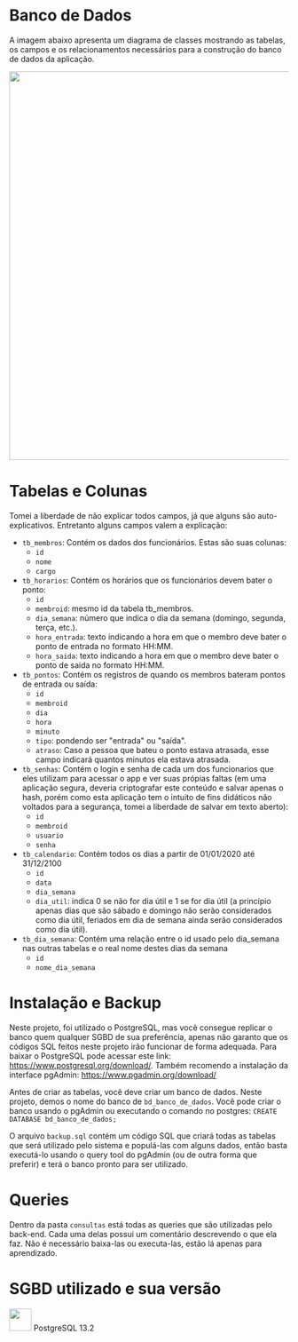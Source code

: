 # Banco de Dados

A imagem abaixo apresenta um diagrama de classes mostrando as tabelas, os campos e os relacionamentos necessários para a construção do banco de dados da aplicação.

<p align="center">
<img src="https://user-images.githubusercontent.com/119074384/215357368-c0db2bcb-6ba1-499e-b11a-3f711e97eb29.jpeg" width="700" />
</p>

# Tabelas e Colunas

Tomei a liberdade de não explicar todos campos, já que alguns são auto-explicativos. Entretanto alguns campos valem a explicação:

- `tb_membros`: Contém os dados dos funcionários. Estas são suas colunas:
  - `id`
  - `nome`
  - `cargo`
- `tb_horarios`: Contém os horários que os funcionários devem bater o ponto:
  - `id`
  - `membroid`: mesmo id da tabela tb_membros.
  - `dia_semana`: número que indica o dia da semana (domingo, segunda, terça, etc.).
  - `hora_entrada`: texto indicando a hora em que o membro deve bater o ponto de entrada no formato HH:MM.
  - `hora_saida`: texto indicando a hora em que o membro deve bater o ponto de saida no formato HH:MM.
- `tb_pontos`: Contém os registros de quando os membros bateram pontos de entrada ou saída:
  - `id`
  - `membroid`
  - `dia`
  - `hora`
  - `minuto`
  - `tipo`: pondendo ser "entrada" ou "saída".
  - `atraso`: Caso a pessoa que bateu o ponto estava atrasada, esse campo indicará quantos minutos ela estava atrasada.
- `tb_senhas`: Contém o login e senha de cada um dos funcionarios que eles utilizam para acessar o app e ver suas própias faltas (em uma aplicação segura, deveria criptografar este conteúdo e salvar apenas o hash, porém como esta aplicação tem o intuito de fins didáticos não voltados para a segurança, tomei a liberdade de salvar em texto aberto):
  - `id`
  - `membroid`
  - `usuario`
  - `senha`
- `tb_calendario`: Contém todos os dias a partir de 01/01/2020 até 31/12/2100
  - `id`
  - `data`
  - `dia_semana`
  - `dia_util`: indica 0 se não for dia útil e 1 se for dia útil (a princípio apenas dias que são sábado e domingo não serão considerados como dia útil, feriados em dia de semana ainda serão considerados como dia útil).
- `tb_dia_semana`: Contém uma relação entre o id usado pelo dia_semana nas outras tabelas e o real nome destes dias da semana
  - `id`
  - `nome_dia_semana`

# Instalação e Backup

Neste projeto, foi utilizado o PostgreSQL, mas você consegue replicar o banco quem qualquer SGBD de sua preferência, apenas não garanto que os códigos SQL feitos neste projeto irão funcionar de forma adequada. Para baixar o PostgreSQL pode acessar este link: https://www.postgresql.org/download/. Também recomendo a instalação da interface pgAdmin: https://www.pgadmin.org/download/

Antes de criar as tabelas, você deve criar um banco de dados. Neste projeto, demos o nome do banco de `bd_banco_de_dados`. Você pode criar o banco usando o pgAdmin ou executando o comando no postgres: `CREATE DATABASE bd_banco_de_dados;`

O arquivo `backup.sql` contém um código SQL que criará todas as tabelas que será utilizado pelo sistema e populá-las com alguns dados, então basta executá-lo usando o query tool do pgAdmin (ou de outra forma que preferir) e terá o banco pronto para ser utilizado.

# Queries

Dentro da pasta `consultas` está todas as queries que são utilizadas pelo back-end. Cada uma delas possui um comentário descrevendo o que ela faz. Não é necessário baixa-las ou executa-las, estão lá apenas para aprendizado.

# SGBD utilizado e sua versão
<p>
<img src="https://user-images.githubusercontent.com/119074384/215299336-614d29de-be05-45be-b373-0ded9c7efb5a.png" width="40" />
PostgreSQL 13.2
</p>



  
